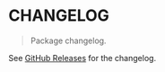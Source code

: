 # CHANGELOG

> Package changelog.

See [GitHub Releases](https://github.com/stdlib-js/stats-base-drange/releases) for the changelog.